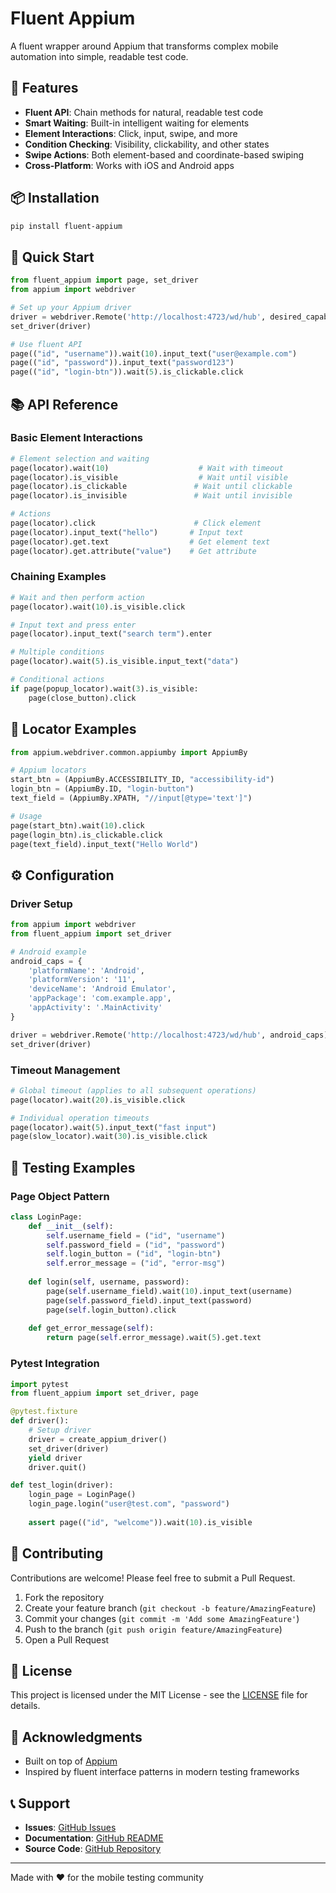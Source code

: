 # Fluent Appium

A fluent wrapper around Appium that transforms complex mobile automation into simple, readable test code.

## 🚀 Features

- **Fluent API**: Chain methods for natural, readable test code
- **Smart Waiting**: Built-in intelligent waiting for elements
- **Element Interactions**: Click, input, swipe, and more
- **Condition Checking**: Visibility, clickability, and other states
- **Swipe Actions**: Both element-based and coordinate-based swiping
- **Cross-Platform**: Works with iOS and Android apps

## 📦 Installation

```bash
pip install fluent-appium
```

## 🎯 Quick Start

```python
from fluent_appium import page, set_driver
from appium import webdriver

# Set up your Appium driver
driver = webdriver.Remote('http://localhost:4723/wd/hub', desired_capabilities)
set_driver(driver)

# Use fluent API
page(("id", "username")).wait(10).input_text("user@example.com")
page(("id", "password")).input_text("password123")
page(("id", "login-btn")).wait(5).is_clickable.click
```

## 📚 API Reference

### Basic Element Interactions

```python
# Element selection and waiting
page(locator).wait(10)                    # Wait with timeout
page(locator).is_visible                  # Wait until visible
page(locator).is_clickable               # Wait until clickable
page(locator).is_invisible               # Wait until invisible

# Actions
page(locator).click                      # Click element
page(locator).input_text("hello")       # Input text
page(locator).get.text                  # Get element text
page(locator).get.attribute("value")    # Get attribute
```

### Chaining Examples

```python
# Wait and then perform action
page(locator).wait(10).is_visible.click

# Input text and press enter
page(locator).input_text("search term").enter

# Multiple conditions
page(locator).wait(5).is_visible.input_text("data")

# Conditional actions
if page(popup_locator).wait(3).is_visible:
    page(close_button).click
```


## 🔧 Locator Examples

```python
from appium.webdriver.common.appiumby import AppiumBy

# Appium locators
start_btn = (AppiumBy.ACCESSIBILITY_ID, "accessibility-id")
login_btn = (AppiumBy.ID, "login-button")
text_field = (AppiumBy.XPATH, "//input[@type='text']")

# Usage
page(start_btn).wait(10).click
page(login_btn).is_clickable.click
page(text_field).input_text("Hello World")
```

## ⚙️ Configuration

### Driver Setup

```python
from appium import webdriver
from fluent_appium import set_driver

# Android example
android_caps = {
    'platformName': 'Android',
    'platformVersion': '11',
    'deviceName': 'Android Emulator',
    'appPackage': 'com.example.app',
    'appActivity': '.MainActivity'
}

driver = webdriver.Remote('http://localhost:4723/wd/hub', android_caps)
set_driver(driver)
```

### Timeout Management

```python
# Global timeout (applies to all subsequent operations)
page(locator).wait(20).is_visible.click

# Individual operation timeouts
page(locator).wait(5).input_text("fast input")
page(slow_locator).wait(30).is_visible.click
```

## 🧪 Testing Examples

### Page Object Pattern

```python
class LoginPage:
    def __init__(self):
        self.username_field = ("id", "username")
        self.password_field = ("id", "password") 
        self.login_button = ("id", "login-btn")
        self.error_message = ("id", "error-msg")
    
    def login(self, username, password):
        page(self.username_field).wait(10).input_text(username)
        page(self.password_field).input_text(password)
        page(self.login_button).click
        
    def get_error_message(self):
        return page(self.error_message).wait(5).get.text
```

### Pytest Integration

```python
import pytest
from fluent_appium import set_driver, page

@pytest.fixture
def driver():
    # Setup driver
    driver = create_appium_driver()
    set_driver(driver)
    yield driver
    driver.quit()

def test_login(driver):
    login_page = LoginPage()
    login_page.login("user@test.com", "password")
    
    assert page(("id", "welcome")).wait(10).is_visible
```

## 🤝 Contributing

Contributions are welcome! Please feel free to submit a Pull Request.

1. Fork the repository
2. Create your feature branch (`git checkout -b feature/AmazingFeature`)
3. Commit your changes (`git commit -m 'Add some AmazingFeature'`)
4. Push to the branch (`git push origin feature/AmazingFeature`)
5. Open a Pull Request

## 📝 License

This project is licensed under the MIT License - see the [LICENSE](LICENSE) file for details.

## 🙏 Acknowledgments

- Built on top of [Appium](https://appium.io/)
- Inspired by fluent interface patterns in modern testing frameworks

## 📞 Support

- **Issues**: [GitHub Issues](https://github.com/woori07/fluent-appium/issues)
- **Documentation**: [GitHub README](https://github.com/woori07/fluent-appium#readme)
- **Source Code**: [GitHub Repository](https://github.com/woori07/fluent-appium)

---

Made with ❤️ for the mobile testing community